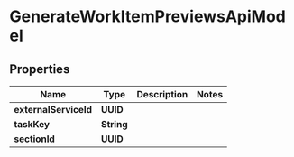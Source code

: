 

# GenerateWorkItemPreviewsApiModel


## Properties

| Name | Type | Description | Notes |
|------------ | ------------- | ------------- | -------------|
|**externalServiceId** | **UUID** |  |  |
|**taskKey** | **String** |  |  |
|**sectionId** | **UUID** |  |  |



